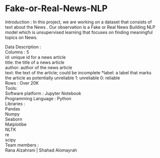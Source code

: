 # Fake-or-Real-News-NLP

Introduction :
In this project, we are working on a dataset that consists of text about the News . Our observation is a Fake or Real News Building NLP model which is unsupervised learning that focuses on finding meaningful topics on News. </br>

Data Description : </br>
Columns : 5   </br>
id: unique id for a news article  </br>
title: the title of a news article  </br>
author: author of the news article   </br>
text: the text of the article; could be incomplete *label: a label that marks the article as potentially unreliable 1: unreliable 0: reliable  </br>
Rows : Over 20K </br>
Tools:  </br>
Software platform : Jupyter Notebook  </br>
Programming Language : Python   </br>
Libraries : </br>
Pandas </br>
Numpy </br>
Seaborn </br>
Matplotibe </br>
NLTK </br>
re </br>
scipy  </br>
Team members :  </br>
Rana Alzahrani | Shahad Alomayrah
